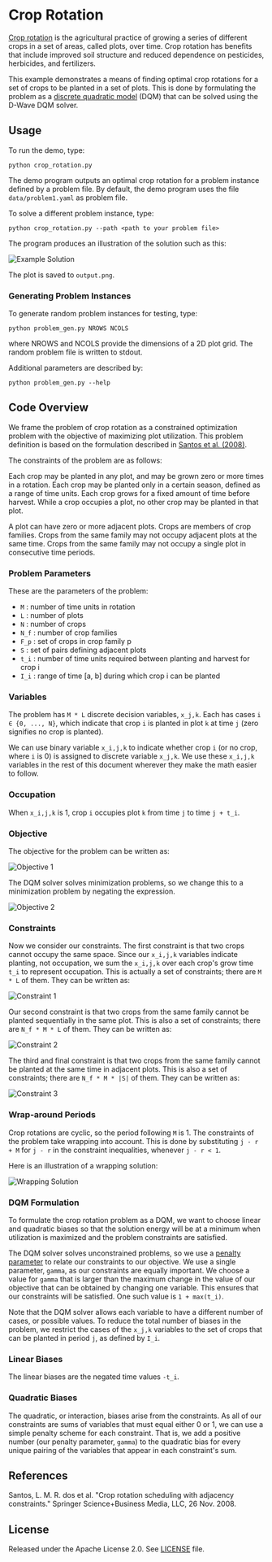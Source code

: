 
# Crop Rotation

[Crop rotation](https://en.wikipedia.org/wiki/Crop_rotation) is the
agricultural practice of growing a series of different crops in a set of areas,
called plots, over time.  Crop rotation has benefits that include improved soil
structure and reduced dependence on pesticides, herbicides, and fertilizers.

This example demonstrates a means of finding optimal crop rotations for a
set of crops to be planted in a set of plots.  This is done by formulating the
problem as a [discrete quadratic model](
https://docs.ocean.dwavesys.com/en/stable/concepts/dqm.html#dqm-sdk) (DQM) that
can be solved using the D-Wave DQM solver.

## Usage

To run the demo, type:

    python crop_rotation.py

The demo program outputs an optimal crop rotation for a problem instance
defined by a problem file.  By default, the demo program uses the file
`data/problem1.yaml` as problem file.

To solve a different problem instance, type:

    python crop_rotation.py --path <path to your problem file>

The program produces an illustration of the solution such as this:

![Example Solution](_static/solution1.png)

The plot is saved to `output.png`.

### Generating Problem Instances

To generate random problem instances for testing, type:

    python problem_gen.py NROWS NCOLS

where NROWS and NCOLS provide the dimensions of a 2D plot grid.  The random
problem file is written to stdout.

Additional parameters are described by:

    python problem_gen.py --help

## Code Overview

We frame the problem of crop rotation as a constrained optimization problem
with the objective of maximizing plot utilization.  This problem definition is
based on the formulation described in [Santos et al. (2008)](#santos).

The constraints of the problem are as follows:

Each crop may be planted in any plot, and may be grown zero or more times in a
rotation.  Each crop may be planted only in a certain season, defined as a
range of time units.  Each crop grows for a fixed amount of time before
harvest.  While a crop occupies a plot, no other crop may be planted in that
plot.

A plot can have zero or more adjacent plots.  Crops are members of crop
families.  Crops from the same family may not occupy adjacent plots at the same
time.  Crops from the same family may not occupy a single plot in consecutive
time periods.

### Problem Parameters

These are the parameters of the problem:

- `M` : number of time units in rotation
- `L` : number of plots
- `N` : number of crops
- `N_f` : number of crop families
- `F_p` : set of crops in crop family p
- `S` : set of pairs defining adjacent plots
- `t_i` : number of time units required between planting and harvest for crop i
- `I_i` : range of time [a, b] during which crop i can be planted

### Variables

The problem has `M * L` discrete decision variables, `x_j,k`.  Each has cases
`i ∈ {0, ..., N}`, which indicate that crop `i` is planted in plot `k` at time
`j` (zero signifies no crop is planted).

We can use binary variable `x_i,j,k` to indicate whether crop `i` (or no crop,
where `i` is 0) is assigned to discrete variable `x_j,k`.  We use these
`x_i,j,k` variables in the rest of this document wherever they make the math
easier to follow.

### Occupation

When `x_i,j,k` is 1, crop `i` occupies plot `k` from time `j` to time `j +
t_i`.

### Objective

The objective for the problem can be written as:

<!--
LaTeX equation:
max \sum_{k=1}^{L} \sum_{j=1}^{M} \sum_{i=1}^{N} t_i \cdot x_{i,j,k}
-->

![Objective 1](_static/obj1.png)

The DQM solver solves minimization problems, so we change this to a
minimization problem by negating the expression.

<!--
LaTeX equation:
min \sum_{k=1}^{L} \sum_{j=1}^{M} \sum_{i=1}^{N} - t_i \cdot x_{i,j,k}
-->

![Objective 2](_static/obj2.png)

### Constraints

Now we consider our constraints.  The first constraint is that two crops cannot
occupy the same space.  Since our `x_i,j,k` variables indicate planting, not
occupation, we sum the `x_i,j,k` over each crop's grow time `t_i` to represent
occupation.  This is actually a set of constraints; there are `M * L` of them.
They can be written as:

<!--
LaTeX equation:
\sum_{i=1}^{N} \sum_{r=0}^{t_i - 1} x_{i,j - r,k} \leq 1, \hspace{0.3cm}
j = 1, \cdots, M, \hspace{0.2cm} k = 1, \cdots, L
-->

![Constraint 1](_static/const1.png)

Our second constraint is that two crops from the same family cannot be planted
sequentially in the same plot.  This is also a set of constraints; there are
`N_f * M * L` of them.  They can be written as:

<!--
LaTeX equation:
\sum_{i \in F_p} \sum_{r=0}^{t_i} x_{i,j - r,k} \leq 1, \hspace{0.3cm}
p = 1, \cdots, N_f, \hspace{0.2cm} j = 1, \cdots, M, \hspace{0.2cm}
k = 1, \cdots, L
-->

![Constraint 2](_static/const2.png)

The third and final constraint is that two crops from the same family cannot be
planted at the same time in adjacent plots.  This is also a set of constraints;
there are `N_f * M * |S|` of them.  They can be written as:

<!--
LaTeX equation:
\sum_{i \in F_p} \sum_{r=0}^{t_i - 1} [ x_{i,j - r,u} + x_{i,j - r,v} ] \leq 1,
\hspace{0.3cm} p = 1, \cdots, N_f, \hspace{0.2cm} j = 1, \cdots, M, \hspace{0.2cm}
(u, v) \in S
-->

![Constraint 3](_static/const3.png)

### Wrap-around Periods

Crop rotations are cyclic, so the period following `M` is 1.  The constraints
of the problem take wrapping into account.  This is done by substituting
`j - r + M` for `j - r` in the constraint inequalities, whenever `j - r < 1`.

Here is an illustration of a wrapping solution:

![Wrapping Solution](_static/solution2.png)

### DQM Formulation

To formulate the crop rotation problem as a DQM, we want to choose linear and
quadratic biases so that the solution energy will be at a minimum when
utilization is maximized and the problem constraints are satisfied.

The DQM solver solves unconstrained problems, so we use a
[penalty parameter](https://en.wikipedia.org/wiki/Penalty_method) to
relate our constraints to our objective.  We use a single parameter, `gamma`,
as our constraints are equally important.  We choose a value for `gamma` that
is larger than the maximum change in the value of our objective that can be
obtained by changing one variable.  This ensures that our constraints will be
satisfied.  One such value is `1 + max(t_i)`.

Note that the DQM solver allows each variable to have a different number of
cases, or possible values.  To reduce the total number of biases in the
problem, we restrict the cases of the `x_j,k` variables to the set of crops
that can be planted in period `j`, as defined by `I_i`.

### Linear Biases

The linear biases are the negated time values `-t_i`.

### Quadratic Biases

The quadratic, or interaction, biases arise from the constraints.  As all of
our constraints are sums of variables that must equal either 0 or 1, we can use
a simple penalty scheme for each constraint.  That is, we add a positive number
(our penalty parameter, `gamma`) to the quadratic bias for every unique pairing
of the variables that appear in each constraint's sum.

## References

<a id="santos"></a>
Santos, L. M. R. dos et al. "Crop rotation scheduling with adjacency
constraints." Springer Science+Business Media, LLC, 26 Nov. 2008.

## License

Released under the Apache License 2.0. See [LICENSE](LICENSE) file.

